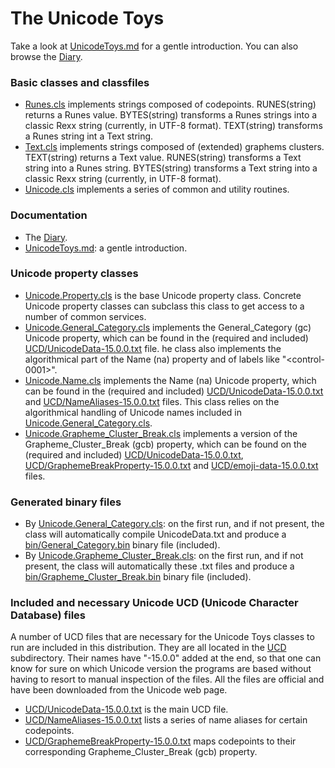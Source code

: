 # The Unicode Toys

Take a look at [UnicodeToys.md](doc/UnicodeToys.md) for a gentle introduction. You can also browse the [Diary](doc/Diary.md).

### Basic classes and classfiles

* [Runes.cls](Runes.cls) implements strings composed of codepoints. RUNES(string) returns a Runes value. BYTES(string) transforms a Runes strings into a classic Rexx string (currently, in UTF-8 format). TEXT(string) transforms a Runes string int a Text string.
* [Text.cls](Text.cls) implements strings composed of (extended) graphems clusters. TEXT(string) returns a Text value. RUNES(string) transforms a Text string into a Runes string. BYTES(string) transforms a Text string into a classic Rexx string (currently, in UTF-8 format).
* [Unicode.cls](Unicode.cls) implements a series of common and utility routines.

### Documentation

* The [Diary](doc/Diary.md).
* [UnicodeToys.md](doc/UnicodeToys.md): a gentle introduction.

### Unicode property classes
  
* [Unicode.Property.cls](properties/Unicode.Property.cls) is the base Unicode property class. Concrete Unicode property classes can subclass this class to get access to a number of common services.
* [Unicode.General_Category.cls](properties/Unicode.General_Category.cls) implements the General_Category (gc) Unicode property, which can be found in the (required and included) [UCD/UnicodeData-15.0.0.txt](UCD/UnicodeData-15.0.0.txt) file. he class also implements the algorithmical part of the Name (na) property and of labels like "&lt;control-0001&gt;".
* [Unicode.Name.cls](properties/Unicode.Name.cls) implements the Name (na) Unicode property, which can be found in the (required and included) [UCD/UnicodeData-15.0.0.txt](UCD/UnicodeData-15.0.0.txt) and [UCD/NameAliases-15.0.0.txt](UCD/NameAliases-15.0.0.txt) files. This class relies on the algorithmical handling of Unicode names included in [Unicode.General_Category.cls](Unicode.General_Category.cls).
* [Unicode.Grapheme_Cluster_Break.cls](properties/Unicode.Grapheme_Cluster_Break.cls) implements a version of the Grapheme_Cluster_Break (gcb) property, which can be found on the (required and included) [UCD/UnicodeData-15.0.0.txt](UCD/UnicodeData-15.0.0.txt), [UCD/GraphemeBreakProperty-15.0.0.txt](UCD/GraphemeBreakProperty-15.0.0.txt) and [UCD/emoji-data-15.0.0.txt](UCD/emoji-data-15.0.0.txt) files.

### Generated binary files

* By [Unicode.General_Category.cls](properties/Unicode.General_Category.cls): on the first run, and if not present, the class will automatically compile UnicodeData.txt and produce a [bin/General_Category.bin](bin/General_Category.bin) binary file (included).
* By [Unicode.Grapheme_Cluster_Break.cls](properties/Unicode.Grapheme_Cluster_Break.cls): on the first run, and if not present, the class will automatically these .txt files and produce a [bin/Grapheme_Cluster_Break.bin](bin/Grapheme_Cluster_Break.bin) binary file (included).

### Included and necessary Unicode UCD (Unicode Character Database) files

A number of UCD files that are necessary for the Unicode Toys classes to run are included in this distribution. They are all located in the [UCD](UCD/) subdirectory. Their names have "-15.0.0" added at the end, so that one can know for sure on which Unicode version the programs are based without having to resort to manual inspection of the files. All the files are official and have been downloaded from the Unicode web page.

* [UCD/UnicodeData-15.0.0.txt](UCD/UnicodeData-15.0.0.txt) is the main UCD file.
* [UCD/NameAliases-15.0.0.txt](UCD/NameAliases-15.0.0.txt) lists a series of name aliases for certain codepoints.
* [UCD/GraphemeBreakProperty-15.0.0.txt](UCD/GraphemeBreakProperty-15.0.0.txt) maps codepoints to their corresponding Grapheme_Cluster_Break (gcb) property.
